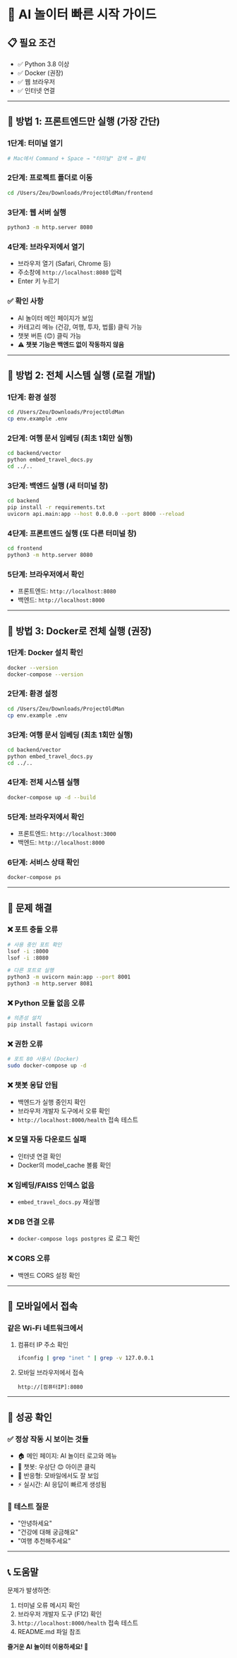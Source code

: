 # 🚀 AI 놀이터 빠른 시작 가이드

## 📋 **필요 조건**

- ✅ Python 3.8 이상
- ✅ Docker (권장)
- ✅ 웹 브라우저
- ✅ 인터넷 연결

---

## 🎯 **방법 1: 프론트엔드만 실행 (가장 간단)**

### 1단계: 터미널 열기
```bash
# Mac에서 Command + Space → "터미널" 검색 → 클릭
```

### 2단계: 프로젝트 폴더로 이동
```bash
cd /Users/Zeu/Downloads/ProjectOldMan/frontend
```

### 3단계: 웹 서버 실행
```bash
python3 -m http.server 8080
```

### 4단계: 브라우저에서 열기
- 브라우저 열기 (Safari, Chrome 등)
- 주소창에 `http://localhost:8080` 입력
- Enter 키 누르기

### ✅ **확인 사항**
- AI 놀이터 메인 페이지가 보임
- 카테고리 메뉴 (건강, 여행, 투자, 법률) 클릭 가능
- 챗봇 버튼 (😊) 클릭 가능
- ⚠️ **챗봇 기능은 백엔드 없이 작동하지 않음**

---

## 🎯 **방법 2: 전체 시스템 실행 (로컬 개발)**

### 1단계: 환경 설정
```bash
cd /Users/Zeu/Downloads/ProjectOldMan
cp env.example .env
```

### 2단계: 여행 문서 임베딩 (최초 1회만 실행)
```bash
cd backend/vector
python embed_travel_docs.py
cd ../..
```

### 3단계: 백엔드 실행 (새 터미널 창)
```bash
cd backend
pip install -r requirements.txt
uvicorn api.main:app --host 0.0.0.0 --port 8000 --reload
```

### 4단계: 프론트엔드 실행 (또 다른 터미널 창)
```bash
cd frontend
python3 -m http.server 8080
```

### 5단계: 브라우저에서 확인
- 프론트엔드: `http://localhost:8080`
- 백엔드: `http://localhost:8000`

---

## 🎯 **방법 3: Docker로 전체 실행 (권장)**

### 1단계: Docker 설치 확인
```bash
docker --version
docker-compose --version
```

### 2단계: 환경 설정
```bash
cd /Users/Zeu/Downloads/ProjectOldMan
cp env.example .env
```

### 3단계: 여행 문서 임베딩 (최초 1회만 실행)
```bash
cd backend/vector
python embed_travel_docs.py
cd ../..
```

### 4단계: 전체 시스템 실행
```bash
docker-compose up -d --build
```

### 5단계: 브라우저에서 확인
- 프론트엔드: `http://localhost:3000`
- 백엔드: `http://localhost:8000`

### 6단계: 서비스 상태 확인
```bash
docker-compose ps
```

---

## 🔧 **문제 해결**

### ❌ **포트 충돌 오류**
```bash
# 사용 중인 포트 확인
lsof -i :8000
lsof -i :8080

# 다른 포트로 실행
python3 -m uvicorn main:app --port 8001
python3 -m http.server 8081
```

### ❌ **Python 모듈 없음 오류**
```bash
# 의존성 설치
pip install fastapi uvicorn
```

### ❌ **권한 오류**
```bash
# 포트 80 사용시 (Docker)
sudo docker-compose up -d
```

### ❌ **챗봇 응답 안됨**
- 백엔드가 실행 중인지 확인
- 브라우저 개발자 도구에서 오류 확인
- `http://localhost:8000/health` 접속 테스트

### ❌ **모델 자동 다운로드 실패**
- 인터넷 연결 확인
- Docker의 model_cache 볼륨 확인

### ❌ **임베딩/FAISS 인덱스 없음**
- `embed_travel_docs.py` 재실행

### ❌ **DB 연결 오류**
- `docker-compose logs postgres` 로 로그 확인

### ❌ **CORS 오류**
- 백엔드 CORS 설정 확인

---

## 📱 **모바일에서 접속**

### 같은 Wi-Fi 네트워크에서
1. 컴퓨터 IP 주소 확인
   ```bash
   ifconfig | grep "inet " | grep -v 127.0.0.1
   ```

2. 모바일 브라우저에서 접속
   ```
   http://[컴퓨터IP]:8080
   ```

---

## 🎉 **성공 확인**

### ✅ **정상 작동 시 보이는 것들**
- 🏠 메인 페이지: AI 놀이터 로고와 메뉴
- 💬 챗봇: 우상단 😊 아이콘 클릭
- 📱 반응형: 모바일에서도 잘 보임
- ⚡ 실시간: AI 응답이 빠르게 생성됨

### 🎯 **테스트 질문**
- "안녕하세요"
- "건강에 대해 궁금해요"
- "여행 추천해주세요"

---

## 📞 **도움말**

문제가 발생하면:
1. 터미널 오류 메시지 확인
2. 브라우저 개발자 도구 (F12) 확인
3. `http://localhost:8000/health` 접속 테스트
4. README.md 파일 참조

**즐거운 AI 놀이터 이용하세요! 🎉**